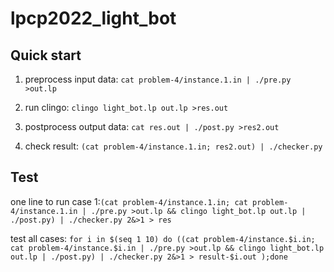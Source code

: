 # lpcp2022_light_bot

## Quick start
1. preprocess input data: ```cat problem-4/instance.1.in | ./pre.py >out.lp```

2. run clingo: ```clingo light_bot.lp out.lp >res.out```

3. postprocess output data: ```cat res.out | ./post.py >res2.out```

4. check result: ```(cat problem-4/instance.1.in; res2.out) | ./checker.py```

## Test
one line to run case 1:```(cat problem-4/instance.1.in; cat problem-4/instance.1.in | ./pre.py >out.lp && clingo light_bot.lp out.lp | ./post.py) | ./checker.py 2&>1 > res```

test all cases: ```for i in $(seq 1 10) do ((cat problem-4/instance.$i.in; cat problem-4/instance.$i.in | ./pre.py >out.lp && clingo light_bot.lp out.lp | ./post.py) | ./checker.py 2&>1 > result-$i.out );done```